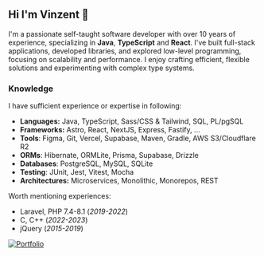 ## Hi I'm Vinzent 👋
I'm a passionate self-taught software developer with over 10 years of experience, specializing in **Java**, **TypeScript** and **React**. I've built full-stack applications, developed libraries, and explored low-level programming, focusing on scalability and performance. I enjoy crafting efficient, flexible solutions and experimenting with complex type systems.

### Knowledge
I have sufficient experience or expertise in following:
- **Languages:** Java, TypeScript, Sass/CSS & Tailwind, SQL, PL/pgSQL
- **Frameworks:** Astro, React, NextJS, Express, Fastify, ...
- **Tools**: Figma, Git, Vercel, Supabase, Maven, Gradle, AWS S3/Cloudflare R2
- **ORMs**: Hibernate, ORMLite, Prisma, Supabase, Drizzle
- **Databases**: PostgreSQL, MySQL, SQLite
- **Testing**: JUnit, Jest, Vitest, Mocha
- **Architectures:** Microservices, Monolithic, Monorepos, REST

Worth mentioning experiences:
- Laravel, PHP 7.4-8.1 (_2019-2022_)
- C, C++ (_2022-2023_)
- jQuery (_2015-2019_)

[![Portfolio](https://img.shields.io/badge/My_Portfolio-8A2BE2)](https://aparx.dev)
